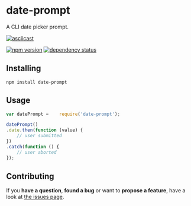 # date-prompt

A CLI date picker prompt.

[![asciicast](https://asciinema.org/a/26264.png)](https://asciinema.org/a/26264)

[![npm version](https://img.shields.io/npm/v/date-prompt.svg)](https://www.npmjs.com/package/date-prompt)
[![dependency status](https://img.shields.io/david/derhuerst/date-prompt.svg)](https://david-dm.org/derhuerst/date-prompt)



## Installing

```shell
npm install date-prompt
```



## Usage

```javascript
var datePrompt =	require('date-prompt');

datePrompt()
.date.then(function (value) {
	// user submitted
})
.catch(function () {
	// user aborted
});
```



## Contributing

If you **have a question**, **found a bug** or want to **propose a feature**, have a look at [the issues page](https://github.com/derhuerst/date-prompt/issues).
